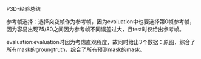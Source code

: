 P3D-经验总结

参考帧选择：选择突变帧作为参考帧，因为evaluation中也要选择第0帧参考帧，因为容易出现75/80之间因为参考帧不同误差过大，且test时仅给出参考帧。

evaluation:evaluation时因为考虑直观程度，故同时给出3个数据：原图，综合了所有mask的groungtruth，综合了所有预测mask的mask。